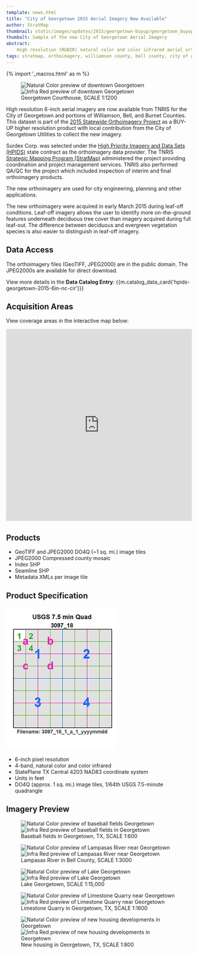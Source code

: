 ```yaml
---
template: news.html
title: "City of Georgetown 2015 Aerial Imagery Now Available"
author: StratMap
thumbnail: static/images/updates/2015/georgetown-buyup/georgetown_buyup_th.jpg
thumbalt: Sample of the new City of Georgetown Aerial Imagery
abstract:
    High resolution (RGBIR) natural color and color infrared aerial orthoimagery are now available from TNRIS for the City of Georgetown and northern Williamson County.
tags: stratmap, orthoimagery, williamson county, bell county, city of georgetown
---
```


{% import '_macros.html' as m %}

<figure>
<div id="imageCompare1" class='twentytwenty-container natural-color-infrared'>
  <img class="img-responsive" src="{{m.link('static/images/updates/2015/georgetown-buyup/georgetown_cityhall_nc.jpg')}}" alt="Natural Color preview of downtown Georgetown">
  <img class="img-responsive" src="{{m.link('static/images/updates/2015/georgetown-buyup/georgetown_cityhall_ir.jpg')}}" alt="Infra Red preview of downtown Georgetown">
</div>
<figcaption>Georgetown Courthouse, SCALE 1:1200</figcaption>
</figure>

High resolution 6-inch aerial imagery are now available from TNRIS for the City of Georgetown and portions of Williamson, Bell, and Burnet Counties. This dataset is part of the [2015 Statewide Orthoimagery Project](2015-statewide-orthoimagery-project) as a BUY-UP higher resolution product with local contribution from the City of Georgetown Utilities to collect the new imagery.

Surdex Corp. was selected under the [High Priority Imagery and Data Sets (HPIDS)](high-priority-imagery-data-sets) state contract as the orthoimagery data provider. The TNRIS [Strategic Mapping Program (StratMap)](stratmap) administered the project providing coordination and project management services. TNRIS also performed QA/QC for the project which included inspection of interim and final orthoimagery products.

The new orthoimagery are used for city engineering, planning and other applications. 

The new orthoimagery were acquired in early March 2015 during leaf-off conditions. Leaf-off imagery allows the user to identify more on-the-ground features underneath deciduous tree cover than imagery acquired during full leaf-out. The difference between deciduous and evergreen vegetation species is also easier to distinguish in leaf-off imagery.

## Data Access

The orthoimagery files (GeoTIFF, JPEG2000) are in the public domain. The JPEG2000s are available for direct download.

View more details in the **Data Catalog Entry**:
{{m.catalog_data_card('hpids-georgetown-2015-6in-nc-cir')}}

## Acquisition Areas
View coverage areas in the interactive map below:

<iframe width="100%" height="520" frameborder="0" src="https://tnris.cartodb.com/viz/7db10e2c-6b8f-11e5-bd52-0ecfd53eb7d3/embed_map" allowfullscreen webkitallowfullscreen mozallowfullscreen oallowfullscreen msallowfullscreen></iframe>

## Products

- GeoTIFF and JPEG2000 DO4Q (~1 sq. mi.) image tiles
- JPEG2000 Compressed county mosaic
- Index SHP
- Seamline SHP
- Metadata XMLs per image tile

## Product Specification

![USGS Quarter Quad Breakdown](static/images/updates/smith-imagery/usgs_quad.jpg)

- 6-inch pixel resolution
- 4-band, natural color and color infrared
- StatePlane TX Central 4203 NAD83 coordinate system
- Units in feet
- DO4Q (approx. 1 sq. mi.) image tiles, 1/64th USGS 7.5-minute quadrangle

## Imagery Preview

<figure>
<div id="imageCompare1" class='twentytwenty-container natural-color-infrared'>
  <img class="img-responsive" src="{{m.link('static/images/updates/2015/georgetown-buyup/baseball_georgetown_nc.jpg')}}" alt="Natural Color preview of baseball fields Georgetown">
  <img class="img-responsive" src="{{m.link('static/images/updates/2015/georgetown-buyup/baseball_georgetown_cir.jpg')}}" alt="Infra Red preview of baseball fields in Georgetown">
</div>
<figcaption>Baseball fields in Georgetown, TX, SCALE 1:600</figcaption>
</figure>

<figure>
<div id="imageCompare1" class='twentytwenty-container natural-color-infrared'>
  <img class="img-responsive" src="{{m.link('static/images/updates/2015/georgetown-buyup/georgetown_lampasas_nc.jpg')}}" alt="Natural Color preview of Lampasas River near  Georgetown">
  <img class="img-responsive" src="{{m.link('static/images/updates/2015/georgetown-buyup/georgetown_lampasas_cir.jpg')}}" alt="Infra Red preview of Lampasas River near Georgetown">
</div>
<figcaption>Lampasas River in Bell County, SCALE 1:3000</figcaption>
</figure>


<figure>
<div id="imageCompare1" class='twentytwenty-container natural-color-infrared'>
  <img class="img-responsive" src="{{m.link('static/images/updates/2015/georgetown-buyup/lakegeorgetown_nc.jpg')}}" alt="Natural Color preview of Lake Georgetown">
  <img class="img-responsive" src="{{m.link('static/images/updates/2015/georgetown-buyup/lakegeorgetown_cir.jpg')}}" alt="Infra Red preview of Lake Georgetown">
</div>
<figcaption>Lake Georgetown, SCALE 1:15,000</figcaption>
</figure>


<figure>
<div id="imageCompare1" class='twentytwenty-container natural-color-infrared'>
  <img class="img-responsive" src="{{m.link('static/images/updates/2015/georgetown-buyup/georgetown_quarry_nc.jpg')}}" alt="Natural Color preview of Limestone Quarry near  Georgetown">
  <img class="img-responsive" src="{{m.link('static/images/updates/2015/georgetown-buyup/georgetown_quarry_cir.jpg')}}" alt="Infra Red preview of Limestone Quarry near Georgetown">
</div>
<figcaption>Limestone Quarry in Georgetown, TX, SCALE 1:1600</figcaption>
</figure>



<figure>
<div id="imageCompare1" class='twentytwenty-container natural-color-infrared'>
  <img class="img-responsive" src="{{m.link('static/images/updates/2015/georgetown-buyup/georgetown_newhousing_nc.jpg')}}" alt="Natural Color preview of new housing developments in Georgetown">
  <img class="img-responsive" src="{{m.link('static/images/updates/2015/georgetown-buyup/georgetown_newhousing_cir.jpg')}}" alt="Infra Red preview of new housing developments in Georgetown">
</div>
<figcaption>New housing in Georgetown, TX, SCALE 1:800</figcaption>
</figure>

